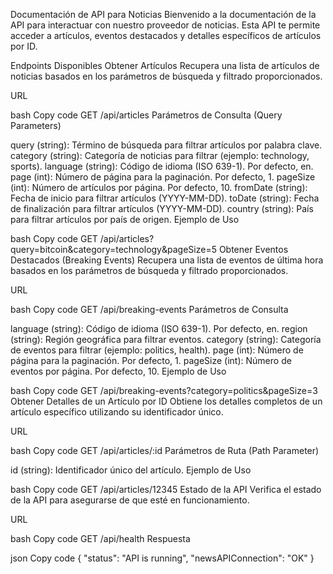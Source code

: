 Documentación de API para Noticias
Bienvenido a la documentación de la API para interactuar con nuestro proveedor de noticias. Esta API te permite acceder a artículos, eventos destacados y detalles específicos de artículos por ID.

Endpoints Disponibles
Obtener Artículos
Recupera una lista de artículos de noticias basados en los parámetros de búsqueda y filtrado proporcionados.

URL

bash
Copy code
GET /api/articles
Parámetros de Consulta (Query Parameters)

query (string): Término de búsqueda para filtrar artículos por palabra clave.
category (string): Categoría de noticias para filtrar (ejemplo: technology, sports).
language (string): Código de idioma (ISO 639-1). Por defecto, en.
page (int): Número de página para la paginación. Por defecto, 1.
pageSize (int): Número de artículos por página. Por defecto, 10.
fromDate (string): Fecha de inicio para filtrar artículos (YYYY-MM-DD).
toDate (string): Fecha de finalización para filtrar artículos (YYYY-MM-DD).
country (string): País para filtrar artículos por país de origen.
Ejemplo de Uso

bash
Copy code
GET /api/articles?query=bitcoin&category=technology&pageSize=5
Obtener Eventos Destacados (Breaking Events)
Recupera una lista de eventos de última hora basados en los parámetros de búsqueda y filtrado proporcionados.

URL

bash
Copy code
GET /api/breaking-events
Parámetros de Consulta

language (string): Código de idioma (ISO 639-1). Por defecto, en.
region (string): Región geográfica para filtrar eventos.
category (string): Categoría de eventos para filtrar (ejemplo: politics, health).
page (int): Número de página para la paginación. Por defecto, 1.
pageSize (int): Número de eventos por página. Por defecto, 10.
Ejemplo de Uso

bash
Copy code
GET /api/breaking-events?category=politics&pageSize=3
Obtener Detalles de un Artículo por ID
Obtiene los detalles completos de un artículo específico utilizando su identificador único.

URL

bash
Copy code
GET /api/articles/:id
Parámetros de Ruta (Path Parameter)

id (string): Identificador único del artículo.
Ejemplo de Uso

bash
Copy code
GET /api/articles/12345
Estado de la API
Verifica el estado de la API para asegurarse de que esté en funcionamiento.

URL

bash
Copy code
GET /api/health
Respuesta

json
Copy code
{
  "status": "API is running",
  "newsAPIConnection": "OK"
}
